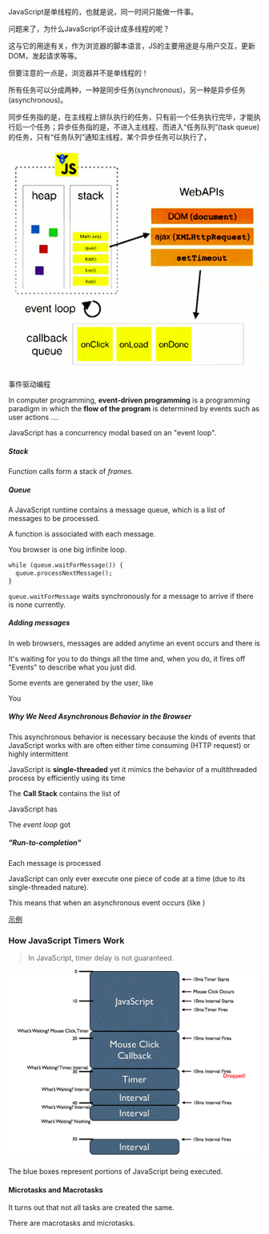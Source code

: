 JavaScript是单线程的，也就是说，同一时间只能做一件事。

问题来了，为什么JavaScript不设计成多线程的呢？

这与它的用途有关，作为浏览器的脚本语言，JS的主要用途是与用户交互，更新DOM，发起请求等等。

但要注意的一点是，浏览器并不是单线程的！

所有任务可以分成两种，一种是同步任务(synchronous)，另一种是异步任务(asynchronous)。

同步任务指的是，在主线程上排队执行的任务，只有前一个任务执行完毕，才能执行后一个任务；异步任务指的是，不进入主线程、而进入“任务队列”(task queue)的任务，只有“任务队列”通知主线程，某个异步任务可以执行了，

![](../assets/event-loop.png)

事件驱动编程

In computer programming, **event-driven programming** is a programming paradigm in which the **flow of the program** is determined by events such as user actions ....

JavaScript has a concurrency modal based on an "event loop".

##### Stack

Function calls form a stack of *frames*.

##### Queue

A JavaScript runtime contains a message queue, which is a list of messages to be processed.

A function is associated with each message.

You browser is one big infinite loop.

    while (queue.waitForMessage()) {
      queue.processNextMessage();
    }

`queue.waitForMessage` waits synchronously for a message to arrive if there is none currently.

##### Adding messages

In  web browsers, messages are added anytime an event occurs and there is 

It's waiting for you to do things all the time and, when you do, it fires off "Events" to describe what you just did.

Some events are generated by the user, like

You
    
##### Why We Need Asynchronous Behavior in the Browser

This asynchronous behavior is necessary because the kinds of events that JavaScript works with are often either time consuming (HTTP request) or highly intermittent

JavaScript is **single-threaded** yet it mimics the behavior of a multithreaded process by efficiently using its time 

The **Call Stack** contains the list of 

JavaScript has 

The *event loop* got

##### "Run-to-completion"

Each message is processed

JavaScript can only ever execute one piece of code at a time (due to its single-threaded nature). 

This means that when an asynchronous event occurs (like )

[示例][1]

[1]:https://jsfiddle.net/op3Lmkga/

### How JavaScript Timers Work

> In JavaScript, timer delay is not guaranteed.

![](../assets/Timers.png)

The blue boxes represent portions of JavaScript being executed.

#### Microtasks and Macrotasks

It turns out that not all tasks are created the same.

There are macrotasks and microtasks.

